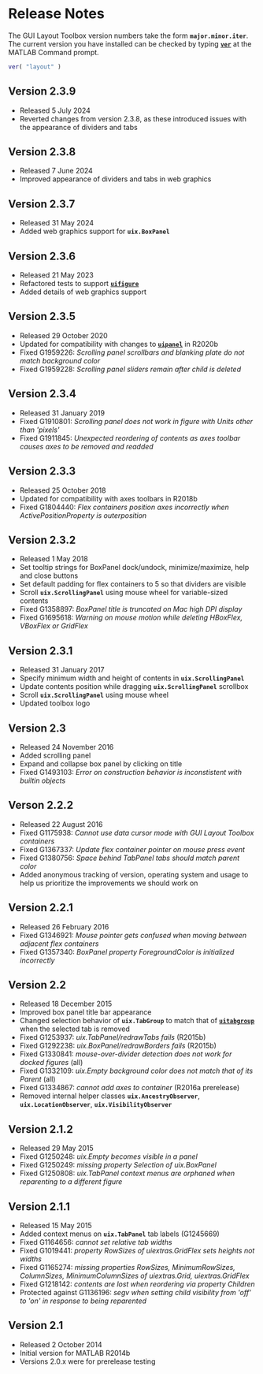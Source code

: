 
# **Release Notes**

The GUI Layout Toolbox version numbers take the form **`major.minor.iter`**. The current version you have installed can be checked by typing [**`ver`**](https://www.mathworks.com/help/matlab/ref/ver.html) at the MATLAB Command prompt.

```matlab
ver( "layout" ) 
```

## Version 2.3.9
- Released 5 July 2024
- Reverted changes from version 2.3.8, as these introduced issues with the appearance of dividers and tabs

## Version 2.3.8
-  Released 7 June 2024 
-  Improved appearance of dividers and tabs in web graphics 

## Version 2.3.7
-  Released 31 May 2024 
-  Added web graphics support for **`uix.BoxPanel`** 

## Version 2.3.6
-  Released 21 May 2023 
-  Refactored tests to support [**`uifigure`**](https://www.mathworks.com/help/matlab/ref/uifigure.html) 
-  Added details of web graphics support 

## **Version 2.3.5**
-  Released 29 October 2020 
-  Updated for compatibility with changes to [**`uipanel`**](https://www.mathworks.com/help/matlab/ref/uipanel.html) in R2020b 
-  Fixed G1959226: *Scrolling panel scrollbars and blanking plate do not match background color* 
-  Fixed G1959228: *Scrolling panel sliders remain after child is deleted* 

## Version 2.3.4
-  Released 31 January 2019 
-  Fixed G1910801: *Scrolling panel does not work in figure with Units other than 'pixels'* 
-  Fixed G1911845: *Unexpected reordering of contents as axes toolbar causes axes to be removed and readded* 

## Version 2.3.3
-  Released 25 October 2018 
-  Updated for compatibility with axes toolbars in R2018b 
-  Fixed G1804440: *Flex containers position axes incorrectly when ActivePositionProperty is outerposition* 

## Version 2.3.2
-  Released 1 May 2018 
-  Set tooltip strings for BoxPanel dock/undock, minimize/maximize, help and close buttons 
-  Set default padding for flex containers to 5 so that dividers are visible 
-  Scroll **`uix.ScrollingPanel`** using mouse wheel for variable\-sized contents 
-  Fixed G1358897: *BoxPanel title is truncated on Mac high DPI display* 
-  Fixed G1695618: *Warning on mouse motion while deleting HBoxFlex, VBoxFlex or GridFlex* 

## Version 2.3.1
-  Released 31 January 2017 
-  Specify minimum width and height of contents in **`uix.ScrollingPanel`** 
-  Update contents position while dragging **`uix.ScrollingPanel`** scrollbox 
-  Scroll **`uix.ScrollingPanel`** using mouse wheel 
-  Updated toolbox logo 

## Version 2.3
-  Released 24 November 2016 
-  Added scrolling panel 
-  Expand and collapse box panel by clicking on title 
-  Fixed G1493103: *Error on construction behavior is inconstistent with builtin objects* 

## Verson 2.2.2
-  Released 22 August 2016 
-  Fixed G1175938: *Cannot use data cursor mode with GUI Layout Toolbox containers* 
-  Fixed G1367337: *Update flex container pointer on mouse press event* 
-  Fixed G1380756: *Space behind TabPanel tabs should match parent color* 
-  Added anonymous tracking of version, operating system and usage to help us prioritize the improvements we should work on 

## Version 2.2.1
-  Released 26 February 2016 
-  Fixed G1346921: *Mouse pointer gets confused when moving between adjacent flex containers* 
-  Fixed G1357340: *BoxPanel property ForegroundColor is initialized incorrectly* 

## Version 2.2
-  Released 18 December 2015 
-  Improved box panel title bar appearance 
-  Changed selection behavior of **`uix.TabGroup`** to match that of [**`uitabgroup`**](https://www.mathworks.com/help/matlab/ref/uitabgroup.html) when the selected tab is removed 
-  Fixed G1253937:  *uix.TabPanel/redrawTabs fails* (R2015b) 
-  Fixed G1292238: *uix.BoxPanel/redrawBorders fails* (R2015b) 
-  Fixed G1330841: *mouse\-over\-divider detection does not work for docked figures* (all) 
-  Fixed G1332109: *uix.Empty background color does not match that of its Parent* (all) 
-  Fixed G1334867:  *cannot add axes to container* (R2016a prerelease) 
-  Removed internal helper classes **`uix.AncestryObserver`**, **`uix.LocationObserver`**, **`uix.VisibilityObserver`** 

## Version 2.1.2
-  Released 29 May 2015 
-  Fixed G1250248: *uix.Empty becomes visible in a panel* 
-  Fixed G1250249: *missing property Selection of uix.BoxPanel* 
-  Fixed G1250808: *uix.TabPanel context menus are orphaned when reparenting to a different figure* 

## Version 2.1.1
-  Released 15 May 2015 
-  Added context menus on **`uix.TabPanel`** tab labels (G1245669) 
-  Fixed G1164656: *cannot set relative tab widths* 
-  Fixed G1019441: *property RowSizes of uiextras.GridFlex sets heights not widths* 
-  Fixed G1165274: *missing properties RowSizes, MinimumRowSizes, ColumnSizes, MinimumColumnSizes of uiextras.Grid, uiextras.GridFlex* 
-  Fixed G1218142: *contents are lost when reordering via property Children* 
-  Protected against G1136196: *segv when setting child visibility from 'off' to 'on' in response to being reparented* 

## Version 2.1
-  Released 2 October 2014 
-  Initial version for MATLAB R2014b 
-  Versions 2.0.x were for prerelease testing 
